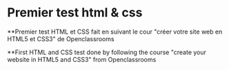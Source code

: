 # Premier test html & css

**Premier test HTML et CSS fait en suivant le cour "créer votre site web en HTML5 et CSS3" de Openclassrooms

**First HTML and CSS test done by following the course "create your website in HTML5 and CSS3" from Openclassrooms